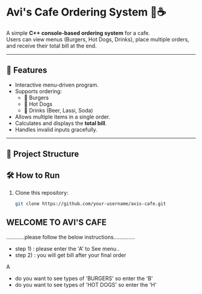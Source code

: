 # Avi's Cafe Ordering System 🍔☕

A simple **C++ console-based ordering system** for a cafe.  
Users can view menus (Burgers, Hot Dogs, Drinks), place multiple orders, and receive their total bill at the end.

---

## 🚀 Features
- Interactive menu-driven program.
- Supports ordering:
  - 🍔 Burgers
  - 🌭 Hot Dogs
  - 🥤 Drinks (Beer, Lassi, Soda)
- Allows multiple items in a single order.
- Calculates and displays the **total bill**.
- Handles invalid inputs gracefully.

---

## 📂 Project Structure

## 🛠️ How to Run
1. Clone this repository:
   ```bash
   git clone https://github.com/your-username/avis-cafe.git
   
## WELCOME TO AVI'S CAFE
............please follow the below instructions..............
- step 1) : please enter the 'A' to See menu..
- step 2) : you will get bill after your final order

A
- do you want to see types of 'BURGERS' so enter the 'B'
- do you want to see types of 'HOT DOGS' so enter the 'H'

